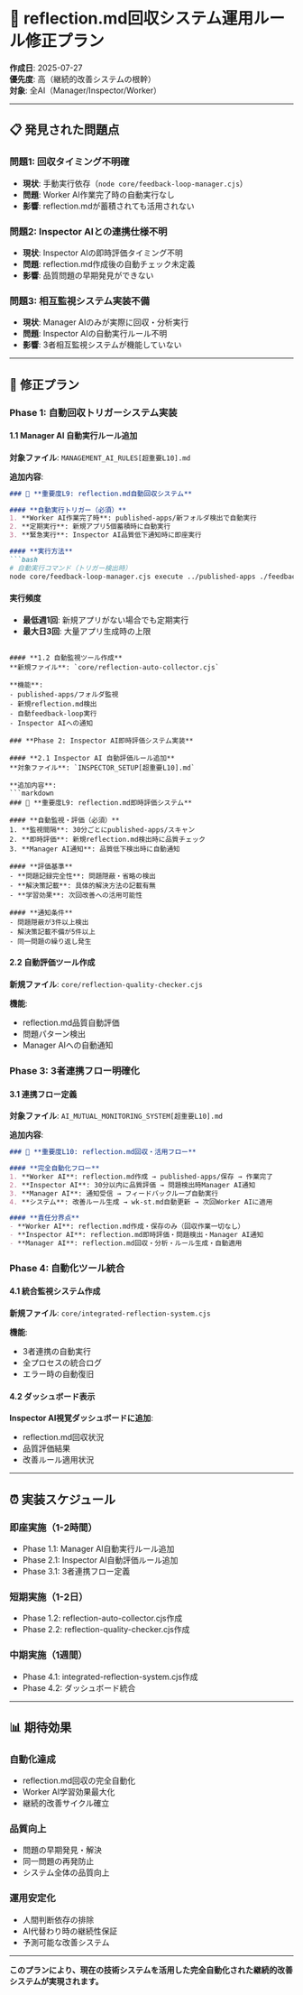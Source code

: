 # 🚨 reflection.md回収システム運用ルール修正プラン

**作成日**: 2025-07-27  
**優先度**: 高（継続的改善システムの根幹）  
**対象**: 全AI（Manager/Inspector/Worker）

---

## 📋 **発見された問題点**

### **問題1: 回収タイミング不明確**
- **現状**: 手動実行依存（`node core/feedback-loop-manager.cjs`）
- **問題**: Worker AI作業完了時の自動実行なし
- **影響**: reflection.mdが蓄積されても活用されない

### **問題2: Inspector AIとの連携仕様不明**
- **現状**: Inspector AIの即時評価タイミング不明
- **問題**: reflection.md作成後の自動チェック未定義
- **影響**: 品質問題の早期発見ができない

### **問題3: 相互監視システム実装不備**
- **現状**: Manager AIのみが実際に回収・分析実行
- **問題**: Inspector AIの自動実行ルール不明
- **影響**: 3者相互監視システムが機能していない

---

## 🎯 **修正プラン**

### **Phase 1: 自動回収トリガーシステム実装**

#### **1.1 Manager AI 自動実行ルール追加**
**対象ファイル**: `MANAGEMENT_AI_RULES[超重要L10].md`

**追加内容**:
```markdown
### 🚨 **重要度L9: reflection.md自動回収システム**

#### **自動実行トリガー（必須）**
1. **Worker AI作業完了時**: published-apps/新フォルダ検出で自動実行
2. **定期実行**: 新規アプリ5個蓄積時に自動実行  
3. **緊急実行**: Inspector AI品質低下通知時に即座実行

#### **実行方法**
```bash
# 自動実行コマンド（トリガー検出時）
node core/feedback-loop-manager.cjs execute ../published-apps ./feedback-analysis 20 false
```

#### **実行頻度**
- **最低週1回**: 新規アプリがない場合でも定期実行
- **最大日3回**: 大量アプリ生成時の上限
```

#### **1.2 自動監視ツール作成**
**新規ファイル**: `core/reflection-auto-collector.cjs`

**機能**:
- published-apps/フォルダ監視
- 新規reflection.md検出
- 自動feedback-loop実行
- Inspector AIへの通知

### **Phase 2: Inspector AI即時評価システム実装**

#### **2.1 Inspector AI 自動評価ルール追加**
**対象ファイル**: `INSPECTOR_SETUP[超重要L10].md`

**追加内容**:
```markdown
### 🚨 **重要度L9: reflection.md即時評価システム**

#### **自動監視・評価（必須）**
1. **監視間隔**: 30分ごとにpublished-apps/スキャン
2. **即時評価**: 新規reflection.md検出時に品質チェック
3. **Manager AI通知**: 品質低下検出時に自動通知

#### **評価基準**
- **問題記録完全性**: 問題隠蔽・省略の検出
- **解決策記載**: 具体的解決方法の記載有無
- **学習効果**: 次回改善への活用可能性

#### **通知条件**
- 問題隠蔽が3件以上検出
- 解決策記載不備が5件以上
- 同一問題の繰り返し発生
```

#### **2.2 自動評価ツール作成**
**新規ファイル**: `core/reflection-quality-checker.cjs`

**機能**:
- reflection.md品質自動評価
- 問題パターン検出
- Manager AIへの自動通知

### **Phase 3: 3者連携フロー明確化**

#### **3.1 連携フロー定義**
**対象ファイル**: `AI_MUTUAL_MONITORING_SYSTEM[超重要L10].md`

**追加内容**:
```markdown
### 🚨 **重要度L10: reflection.md回収・活用フロー**

#### **完全自動化フロー**
1. **Worker AI**: reflection.md作成 → published-apps/保存 → 作業完了
2. **Inspector AI**: 30分以内に品質評価 → 問題検出時Manager AI通知
3. **Manager AI**: 通知受信 → フィードバックループ自動実行
4. **システム**: 改善ルール生成 → wk-st.md自動更新 → 次回Worker AIに適用

#### **責任分界点**
- **Worker AI**: reflection.md作成・保存のみ（回収作業一切なし）
- **Inspector AI**: reflection.md即時評価・問題検出・Manager AI通知
- **Manager AI**: reflection.md回収・分析・ルール生成・自動適用
```

### **Phase 4: 自動化ツール統合**

#### **4.1 統合監視システム作成**
**新規ファイル**: `core/integrated-reflection-system.cjs`

**機能**:
- 3者連携の自動実行
- 全プロセスの統合ログ
- エラー時の自動復旧

#### **4.2 ダッシュボード表示**
**Inspector AI視覚ダッシュボードに追加**:
- reflection.md回収状況
- 品質評価結果
- 改善ルール適用状況

---

## ⏰ **実装スケジュール**

### **即座実施（1-2時間）**
- Phase 1.1: Manager AI自動実行ルール追加
- Phase 2.1: Inspector AI自動評価ルール追加
- Phase 3.1: 3者連携フロー定義

### **短期実施（1-2日）**
- Phase 1.2: reflection-auto-collector.cjs作成
- Phase 2.2: reflection-quality-checker.cjs作成

### **中期実施（1週間）**
- Phase 4.1: integrated-reflection-system.cjs作成
- Phase 4.2: ダッシュボード統合

---

## 📊 **期待効果**

### **自動化達成**
- reflection.md回収の完全自動化
- Worker AI学習効果最大化
- 継続的改善サイクル確立

### **品質向上**
- 問題の早期発見・解決
- 同一問題の再発防止
- システム全体の品質向上

### **運用安定化**
- 人間判断依存の排除
- AI代替わり時の継続性保証
- 予測可能な改善システム

---

**このプランにより、現在の技術システムを活用した完全自動化された継続的改善システムが実現されます。**